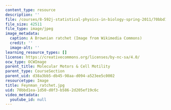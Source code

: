 ```yaml
---
content_type: resource
description: ''
file: /courses/8-592j-statistical-physics-in-biology-spring-2011/70bbd1ea1d50d0f3b5862d205ef19c6c_Feynman_ratchet.jpg
file_size: 42511
file_type: image/jpeg
image_metadata:
  caption: A Brownian ratchet (Image from Wikimedia Commons)
  credit: ''
  image-alt: ''
learning_resource_types: []
license: https://creativecommons.org/licenses/by-nc-sa/4.0/
ocw_type: OCWImage
parent_title: Molecular Motors & Cell Motility
parent_type: CourseSection
parent_uid: d38a3bb5-db45-98aa-d094-a523ee5c0002
resourcetype: Image
title: Feynman_ratchet.jpg
uid: 70bbd1ea-1d50-d0f3-b586-2d205ef19c6c
video_metadata:
  youtube_id: null
---
```

